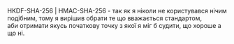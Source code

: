 HKDF-SHA-256 | HMAC-SHA-256  - так як я ніколи не користувався нічим подібним, 
тому я вирішив обрати те що вважається стандартом,  
аби отримати якусь початкову точку з якої я міг б судити, що хороше а що ні.
